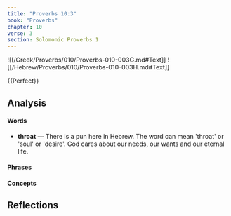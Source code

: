 ```yaml
---
title: "Proverbs 10:3"
book: "Proverbs"
chapter: 10
verse: 3
section: Solomonic Proverbs 1
---
```

![[/Greek/Proverbs/010/Proverbs-010-003G.md#Text]]
![[/Hebrew/Proverbs/010/Proverbs-010-003H.md#Text]]

{{Perfect}}

## Analysis

#### Words
- **throat** — There is a pun here in Hebrew.  The word can mean 'throat' or 'soul' or 'desire'.  God cares about our needs, our wants and our eternal life.

#### Phrases

#### Concepts

## Reflections
